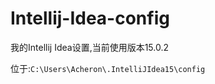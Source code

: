 # Intellij-Idea-config
我的Intellij Idea设置,当前使用版本15.0.2


位于:`C:\Users\Acheron\.IntelliJIdea15\config`
